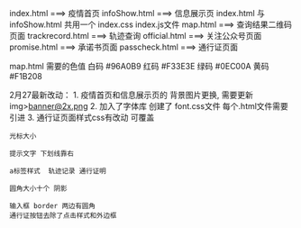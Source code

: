index.html ===>  疫情首页
infoShow.html ===> 信息展示页
    index.html 与 infoShow.html 共用一个 index.css index.js文件
map.html ===> 查询结果二维码页面
trackrecord.html ===> 轨迹查询
official.html ===> 关注公众号页面
promise.html ===> 承诺书页面
passcheck.html ===> 通行证页面

map.html  需要的色值
        白码 #96A0B9
        红码 #F33E3E
        绿码 #0EC00A
        黄码 #F1B208

2月27最新改动：
    1. 疫情首页和信息展示页的 背景图片更换, 需要更新img>banner@2x.png
    2. 加入了字体库 创建了 font.css文件    每个.html文件需要引进     <link rel="stylesheet" href="css/font.css" />
    3. 通行证页面样式css有改动 可覆盖


    光标大小  

    提示文字 下划线靠右

    a标签样式  轨迹记录 通行证明

    圆角大小十个 阴影 

    输入框 border 两边有圆角
    通行证按钮去除了点击样式和外边框